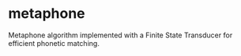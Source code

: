 # metaphone
Metaphone algorithm implemented with a Finite State Transducer for efficient phonetic matching.
